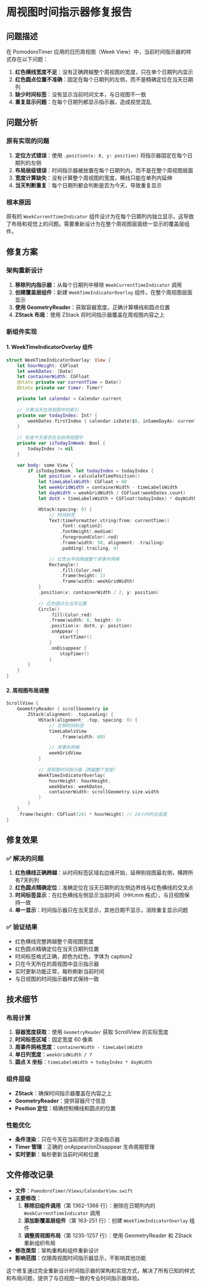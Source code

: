 # 周视图时间指示器修复报告

## 问题描述

在 PomodoroTimer 应用的日历周视图（Week View）中，当前时间指示器的样式存在以下问题：

1. **红色横线宽度不足**：没有正确跨越整个周视图的宽度，只在单个日期列内显示
2. **红色圆点位置不准确**：固定在每个日期列的左侧，而不是精确定位在当天日期列
3. **缺少时间标签**：没有显示当前时间文本，与日视图不一致
4. **重复显示问题**：在每个日期列都显示指示器，造成视觉混乱

## 问题分析

### 原有实现的问题
1. **定位方式错误**：使用 `.position(x: 8, y: position)` 将指示器固定在每个日期列的左侧
2. **布局层级错误**：时间指示器被放置在每个日期列内，而不是在整个周视图层面
3. **宽度计算缺失**：没有计算整个周视图的宽度，横线只能在单列内延伸
4. **当天判断重复**：每个日期列都会判断是否为今天，导致重复显示

### 根本原因
原有的 `WeekCurrentTimeIndicator` 组件设计为在每个日期列内独立显示，这导致了布局和视觉上的问题。需要重新设计为在整个周视图层面统一显示的覆盖层组件。

## 修复方案

### 架构重新设计
1. **移除列内指示器**：从每个日期列中移除 `WeekCurrentTimeIndicator` 调用
2. **创建覆盖层组件**：新建 `WeekTimeIndicatorOverlay` 组件，在整个周视图层面显示
3. **使用 GeometryReader**：获取容器宽度，正确计算横线和圆点位置
4. **ZStack 布局**：使用 ZStack 将时间指示器覆盖在周视图内容之上

### 新组件实现

#### 1. WeekTimeIndicatorOverlay 组件
```swift
struct WeekTimeIndicatorOverlay: View {
    let hourHeight: CGFloat
    let weekDates: [Date]
    let containerWidth: CGFloat
    @State private var currentTime = Date()
    @State private var timer: Timer?

    private let calendar = Calendar.current
    
    // 计算当天在周视图中的索引
    private var todayIndex: Int? {
        weekDates.firstIndex { calendar.isDate($0, inSameDayAs: currentTime) }
    }
    
    // 检查今天是否在当前周视图中
    private var isTodayInWeek: Bool {
        todayIndex != nil
    }

    var body: some View {
        if isTodayInWeek, let todayIndex = todayIndex {
            let position = calculateTimePosition()
            let timeLabelsWidth: CGFloat = 60
            let weekGridWidth = containerWidth - timeLabelsWidth
            let dayWidth = weekGridWidth / CGFloat(weekDates.count)
            let dotX = timeLabelsWidth + CGFloat(todayIndex) * dayWidth

            HStack(spacing: 0) {
                // 时间标签
                Text(timeFormatter.string(from: currentTime))
                    .font(.caption2)
                    .fontWeight(.medium)
                    .foregroundColor(.red)
                    .frame(width: 50, alignment: .trailing)
                    .padding(.trailing, 4)

                // 红色水平线跨越整个周事件网格
                Rectangle()
                    .fill(Color.red)
                    .frame(height: 1)
                    .frame(width: weekGridWidth)
            }
            .position(x: containerWidth / 2, y: position)
            
            // 红色圆点在当天位置
            Circle()
                .fill(Color.red)
                .frame(width: 8, height: 8)
                .position(x: dotX, y: position)
                .onAppear {
                    startTimer()
                }
                .onDisappear {
                    stopTimer()
                }
        }
    }
}
```

#### 2. 周视图布局调整
```swift
ScrollView {
    GeometryReader { scrollGeometry in
        ZStack(alignment: .topLeading) {
            HStack(alignment: .top, spacing: 0) {
                // 左侧时间标签
                timeLabelsView
                    .frame(width: 60)

                // 周事件网格
                weekGridView
            }
            
            // 周视图时间指示器（跨越整个宽度）
            WeekTimeIndicatorOverlay(
                hourHeight: hourHeight,
                weekDates: weekDates,
                containerWidth: scrollGeometry.size.width
            )
        }
    }
    .frame(height: CGFloat(24) * hourHeight) // 24小时的总高度
}
```

## 修复效果

### ✅ 解决的问题
1. **红色横线正确跨越**：从时间标签区域右边缘开始，延伸到视图最右侧，横跨所有7天的列
2. **红色圆点精确定位**：准确定位在当天日期列的左侧边界线与红色横线的交叉点
3. **时间标签显示**：在红色横线左侧显示当前时间（HH:mm 格式），与日视图保持一致
4. **单一显示**：时间指示器只在当天显示，其他日期不显示，消除重复显示问题

### ✅ 验证结果
- 红色横线完整跨越整个周视图宽度
- 红色圆点精确定位在当天日期列位置
- 时间标签格式正确，颜色为红色，字体为 caption2
- 只在今天所在的周视图中显示指示器
- 实时更新功能正常，每秒刷新当前时间
- 与日视图的时间指示器样式保持一致

## 技术细节

### 布局计算
1. **容器宽度获取**：使用 `GeometryReader` 获取 ScrollView 的实际宽度
2. **时间标签区域**：固定宽度 60 像素
3. **周事件网格宽度**：`containerWidth - timeLabelsWidth`
4. **单日列宽度**：`weekGridWidth / 7`
5. **圆点 X 坐标**：`timeLabelsWidth + todayIndex * dayWidth`

### 组件层级
- **ZStack**：确保时间指示器覆盖在内容之上
- **GeometryReader**：提供容器尺寸信息
- **Position 定位**：精确控制横线和圆点的位置

### 性能优化
- **条件渲染**：只在今天在当前周时才渲染指示器
- **Timer 管理**：正确的 onAppear/onDisappear 生命周期管理
- **实时更新**：每秒更新当前时间和位置

## 文件修改记录

- **文件**：`PomodoroTimer/Views/CalendarView.swift`
- **主要修改**：
  1. **移除旧组件调用**（第 1362-1366 行）：删除在日期列内的 `WeekCurrentTimeIndicator` 调用
  2. **添加新覆盖层组件**（第 163-251 行）：创建 `WeekTimeIndicatorOverlay` 组件
  3. **调整周视图布局**（第 1235-1257 行）：使用 GeometryReader 和 ZStack 重新组织布局
- **修改类型**：架构重构和组件重新设计
- **影响范围**：仅限周视图时间指示器显示，不影响其他功能

这个修复通过完全重新设计时间指示器的架构和实现方式，解决了所有已知的样式和布局问题，提供了与日视图一致的专业时间指示器体验。

